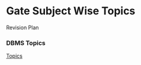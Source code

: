 # Gate Subject Wise Topics

Revision Plan

### DBMS Topics

[Topics](https://www.notion.so/274dfa6596b6463b898c3c075ef240f4)